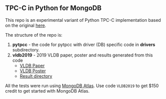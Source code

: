## TPC-C in Python for MongoDB

This repo is an experimental variant of Python TPC-C implementation based on the original [here](http://github.com/apavlo/py-tpcc).

The structure of the repo is:

1. **pytpcc** - the code for pytpcc with driver (DB) specific code in **drivers** subdirectory.
2. **vldb2019** - 2019 VLDB paper, poster and results generated from this code
   * [VLDB Paper](vldb2019/paper.pdf)
   * [VLDB Poster](vldb2019/poster.pdf)
   * [Result directory](vldb2019/results)

All the tests were run using [MongoDB Atlas](https://www.mongodb.com/cloud/atlas?jmp=VLDB2019).
Use code `VLDB2019` to get $150 credit to get started with MongoDB Atlas.

